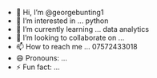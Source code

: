 - 👋 Hi, I’m @georgebunting1
- 👀 I’m interested in ... python
- 🌱 I’m currently learning ... data analytics
- 💞️ I’m looking to collaborate on ... 
- 📫 How to reach me ... 07572433018
- 😄 Pronouns: ... 
- ⚡ Fun fact: ...

<!---
georgebunting1/georgebunting1 is a ✨ special ✨ repository because its `README.md` (this file) appears on your GitHub profile.
You can click the Preview link to take a look at your changes.
--->
